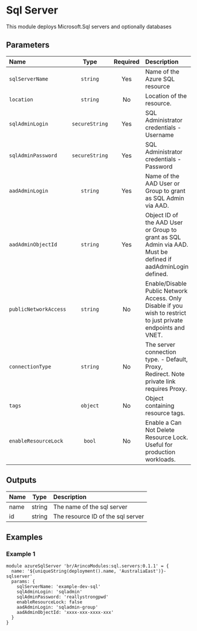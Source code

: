 # Sql Server

This module deploys Microsoft.Sql servers and optionally databases

## Parameters

| Name                  | Type           | Required | Description                                                                                                    |
| :-------------------- | :------------: | :------: | :------------------------------------------------------------------------------------------------------------- |
| `sqlServerName`       | `string`       | Yes      | Name of the Azure SQL resource                                                                                 |
| `location`            | `string`       | No       | Location of the resource.                                                                                      |
| `sqlAdminLogin`       | `secureString` | Yes      | SQL Administrator credentials - Username                                                                       |
| `sqlAdminPassword`    | `secureString` | Yes      | SQL Administrator credentials - Password                                                                       |
| `aadAdminLogin`       | `string`       | Yes      | Name of the AAD User or Group to grant as SQL Admin via AAD.                                                   |
| `aadAdminObjectId`    | `string`       | Yes      | Object ID of the AAD User or Group to grant as SQL Admin via AAD.  Must be defined if aadAdminLogin defined.   |
| `publicNetworkAccess` | `string`       | No       | Enable/Disable Public Network Access. Only Disable if you wish to restrict to just private endpoints and VNET. |
| `connectionType`      | `string`       | No       | The server connection type. - Default, Proxy, Redirect.  Note private link requires Proxy.                     |
| `tags`                | `object`       | No       | Object containing resource tags.                                                                               |
| `enableResourceLock`  | `bool`         | No       | Enable a Can Not Delete Resource Lock.  Useful for production workloads.                                       |

## Outputs

| Name | Type   | Description                       |
| :--- | :----: | :-------------------------------- |
| name | string | The name of the sql server        |
| id   | string | The resource ID of the sql server |

## Examples

### Example 1

```bicep
module azureSqlServer 'br/ArincoModules:sql.servers:0.1.1' = {
  name: '${uniqueString(deployment().name, 'AustraliaEast')}-sqlserver'
  params: {
    sqlServerName: 'example-dev-sql'
    sqlAdminLogin: 'sqladmin'
    sqlAdminPassword: 'reallystrongpwd'
    enableResourceLock: false
    aadAdminLogin: 'sqladmin-group'
    aadAdminObjectId: 'xxxx-xxx-xxxx-xxx'
  }
}
```
